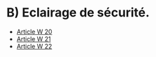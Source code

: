 # B) Eclairage de sécurité.

- [Article W 20](article-w-20.md)
- [Article W 21](article-w-21.md)
- [Article W 22](article-w-22.md)
